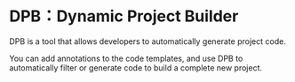 # DPB：Dynamic Project Builder

DPB is a tool that allows developers to automatically generate project code. 

You can add annotations to the code templates, and use DPB to automatically filter or generate code to build a complete new project.
